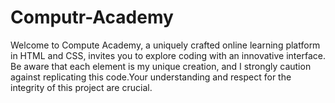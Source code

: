 # Computr-Academy
Welcome to Compute Academy, a uniquely crafted online learning platform in HTML and CSS, invites you to explore coding with an innovative interface.  Be aware that each element is my unique creation, and I strongly caution against replicating this code.Your understanding and respect for the integrity of this project are crucial. 
